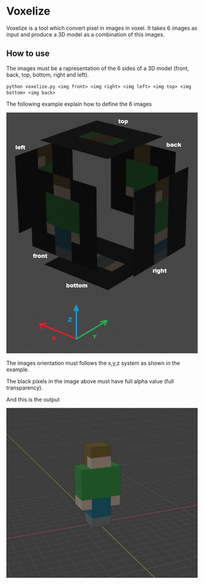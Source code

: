 # Voxelize

Voxelize is a tool which convert pixel in images in voxel. It takes 6 images as input and produce a 3D model as a combination of this images.

## How to use

The images must be a rapresentation of the 6 sides of a 3D model (front, back, top, bottom, right and left).

```
python voxelize.py <img front> <img right> <img left> <img top> <img bottom> <img back>
```

The following example explain how to define the 6 images

![Image example](https://github.com/MarcoCiaramella/Voxelize/blob/master/tutorial/usage_images.png)

The images orientation must follows the x,y,z system as shown in the example.

The black pixels in the image above must have full alpha value (full transparency).

And this is the output

![Image output](https://github.com/MarcoCiaramella/Voxelize/blob/master/tutorial/result.png)
